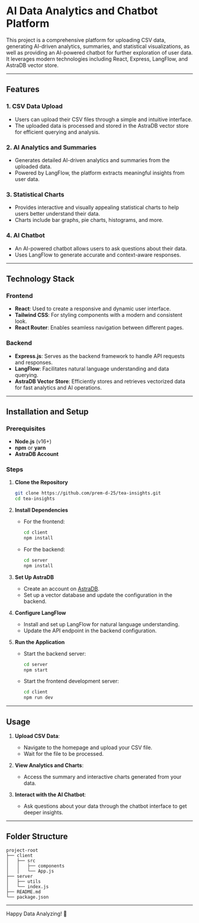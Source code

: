 # AI Data Analytics and Chatbot Platform

This project is a comprehensive platform for uploading CSV data, generating AI-driven analytics, summaries, and statistical visualizations, as well as providing an AI-powered chatbot for further exploration of user data. It leverages modern technologies including React, Express, LangFlow, and AstraDB vector store.

---

## Features

### 1. **CSV Data Upload**
- Users can upload their CSV files through a simple and intuitive interface.
- The uploaded data is processed and stored in the AstraDB vector store for efficient querying and analysis.

### 2. **AI Analytics and Summaries**
- Generates detailed AI-driven analytics and summaries from the uploaded data.
- Powered by LangFlow, the platform extracts meaningful insights from user data.

### 3. **Statistical Charts**
- Provides interactive and visually appealing statistical charts to help users better understand their data.
- Charts include bar graphs, pie charts, histograms, and more.

### 4. **AI Chatbot**
- An AI-powered chatbot allows users to ask questions about their data.
- Uses LangFlow to generate accurate and context-aware responses.

---

## Technology Stack

### **Frontend**
- **React**: Used to create a responsive and dynamic user interface.
- **Tailwind CSS**: For styling components with a modern and consistent look.
- **React Router**: Enables seamless navigation between different pages.

### **Backend**
- **Express.js**: Serves as the backend framework to handle API requests and responses.
- **LangFlow**: Facilitates natural language understanding and data querying.
- **AstraDB Vector Store**: Efficiently stores and retrieves vectorized data for fast analytics and AI operations.

---

## Installation and Setup

### Prerequisites
- **Node.js** (v16+)
- **npm** or **yarn**
- **AstraDB Account**

### Steps

1. **Clone the Repository**
   ```bash
   git clone https://github.com/prem-d-25/tea-insights.git
   cd tea-insights
   ```

2. **Install Dependencies**
   - For the frontend:
     ```bash
     cd client
     npm install
     ```
   - For the backend:
     ```bash
     cd server
     npm install
     ```

3. **Set Up AstraDB**
   - Create an account on [AstraDB](https://www.datastax.com/astra).
   - Set up a vector database and update the configuration in the backend.

4. **Configure LangFlow**
   - Install and set up LangFlow for natural language understanding.
   - Update the API endpoint in the backend configuration.

5. **Run the Application**
   - Start the backend server:
     ```bash
     cd server
     npm start
     ```
   - Start the frontend development server:
     ```bash
     cd client
     npm run dev
     ```

---

## Usage

1. **Upload CSV Data**:
   - Navigate to the homepage and upload your CSV file.
   - Wait for the file to be processed.

2. **View Analytics and Charts**:
   - Access the summary and interactive charts generated from your data.

3. **Interact with the AI Chatbot**:
   - Ask questions about your data through the chatbot interface to get deeper insights.

---

## Folder Structure
```
project-root
├── client
│   ├── src
│   │   ├── components
│   │   └── App.js
├── server
│   ├── utils
│   └── index.js
├── README.md
└── package.json
```
---

Happy Data Analyzing! 🚀

